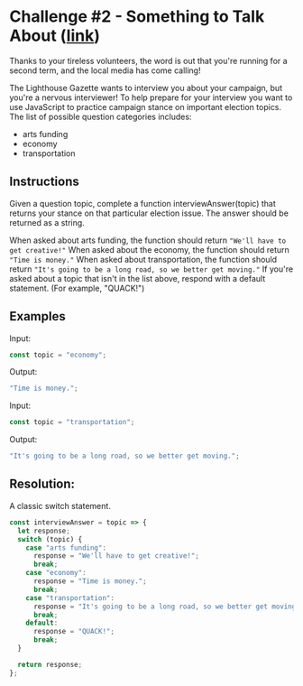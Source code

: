 # Challenge #2 - Something to Talk About ([link](https://coding-challenge.lighthouselabs.ca/challenge/2))

Thanks to your tireless volunteers, the word is out that you're running for a second term, and the local media has come calling!

The Lighthouse Gazette wants to interview you about your campaign, but you're a nervous interviewer! To help prepare for your interview you want to use JavaScript to practice campaign stance on important election topics. The list of possible question categories includes:

- arts funding
- economy
- transportation

## Instructions

Given a question topic, complete a function interviewAnswer(topic) that returns your stance on that particular election issue. The answer should be returned as a string.

When asked about arts funding, the function should return `"We'll have to get creative!"`
When asked about the economy, the function should return `"Time is money."`
When asked about transportation, the function should return `"It's going to be a long road, so we better get moving."`
If you're asked about a topic that isn't in the list above, respond with a default statement. (For example, "QUACK!")

## Examples

Input:

```js
const topic = "economy";
```

Output:

```js
"Time is money.";
```

Input:

```js
const topic = "transportation";
```

Output:

```js
"It's going to be a long road, so we better get moving.";
```

## Resolution:

A classic switch statement.

```js
const interviewAnswer = topic => {
  let response;
  switch (topic) {
    case "arts funding":
      response = "We'll have to get creative!";
      break;
    case "economy":
      response = "Time is money.";
      break;
    case "transportation":
      response = "It's going to be a long road, so we better get moving.";
      break;
    default:
      response = "QUACK!";
      break;
  }

  return response;
};
```
